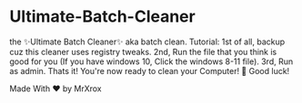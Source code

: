 # Ultimate-Batch-Cleaner
the ✨Ultimate Batch Cleaner✨ aka batch clean.
Tutorial:
1st of all, backup cuz this cleaner uses registry tweaks.
2nd, Run the file that you think is good for you (If you have windows 10, Click the windows 8-11 file).
3rd, Run as admin.
Thats it! You're now ready to clean your Computer! 🧹
Good luck!

Made With ♥️ by MrXrox
